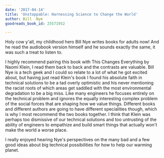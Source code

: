 ```yaml
---
date: '2017-04-14'
title: 'Unstoppable: Harnessing Science to Change the World'
author: Bill  Nye
goodreads_book_id: 25571952

---
```

Holy cow y'all, my childhood hero Bill Nye writes books for adults now! And he read the audiobook version himself and he sounds exactly the same, it was such a treat to listen to.

I highly recommend pairing this book with This Changes Everything by Naomi Klein, I read them back to back and the contrasts are valuable. Bill Nye is a tech geek and I could so relate to a lot of what he got excited about, but having just read Klein's book I found his absolute faith in technical solutions to be a tad overly optimistic and his never mentioning the racist roots of which areas get saddled with the most environmental degradation to be a big miss. Like many engineers he focuses entirely on the technical problem and ignores the equally interesting complex problem of the social forces that are shaping how we value things. Different books and different authors are going to have different specialities though, which is why I most recommend the two books together. I think that Klein was perhaps too dismissive of our technical solutions and too untrusting of the ability of engineers to empathize and build smart things that actually won't make the world a worse place.

I really enjoyed hearing Nye's perspectives on the many bad and a few good ideas about big technical possibilities for how to help our warming planet.
